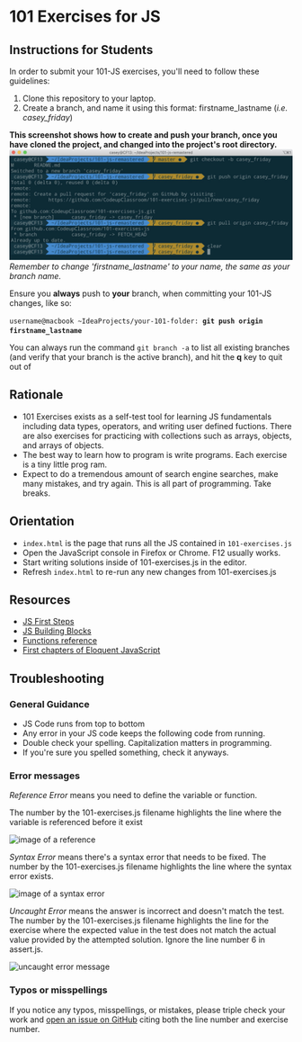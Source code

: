 # 101 Exercises for JS

## Instructions for Students
In order to submit your 101-JS exercises, you'll need to follow these guidelines:
1. Clone this repository to your laptop.
2. Create a branch, and name it using this format: firstname_lastname (*i.e. casey_friday*)

**This screenshot shows how to create and push your branch, once you have cloned the project, and changed into the project's root directory.**
![creating a branch](img/create_branch.jpg)
*Remember to change 'firstname_lastname' to your name, the same as your branch name.*

Ensure you **always** push to **your** branch, when committing your 101-JS changes, like so:

`username@macbook ~IdeaProjects/your-101-folder: `**`git push origin firstname_lastname`**

You can always run the command ```git branch -a``` to list all existing branches (and verify that your branch is the active branch), and hit the **q** key to quit out of 

## Rationale
- 101 Exercises exists as a self-test tool for learning JS fundamentals including data types, operators, and writing user defined fuctions. There are also exercises for practicing with collections such as arrays, objects, and arrays of objects. 
- The best way to learn how to program is write programs. Each exercise is a tiny little prog    ram.
- Expect to do a tremendous amount of search engine searches, make many mistakes, and try again. This is all part of programming. Take breaks.

## Orientation
- `index.html` is the page that runs all the JS contained in `101-exercises.js`
- Open the JavaScript console in Firefox or Chrome. F12 usually works.
- Start writing solutions inside of 101-exercises.js in the editor.
- Refresh `index.html` to re-run any new changes from 101-exercises.js

## Resources
- <a href="https://developer.mozilla.org/en-US/docs/Learn/JavaScript/First_steps" target="_blank">JS First Steps</a>
- <a href="https://developer.mozilla.org/en-US/docs/Learn/JavaScript/Building_blocks" target="_blank">JS Building Blocks</a>
- <a href="https://developer.mozilla.org/en-US/docs/Web/JavaScript/Reference/Functions" target="_blank">Functions reference</a>
- <a href="https://eloquentjavascript.net/" target="_blank">First chapters of Eloquent JavaScript</a>

## Troubleshooting
### General Guidance
- JS Code runs from top to bottom
- Any error in your JS code keeps the following code from running.
- Double check your spelling. Capitalization matters in programming.
- If you're sure you spelled something, check it anyways.
    
### Error messages
_Reference Error_ means you need to define the variable or function. 

The number by the 101-exercises.js filename highlights the line where the variable is referenced before it exist

![image of a reference](https://cdn.glitch.com/eea181be-12a8-4dfb-9200-096233b7a427%2Freference_error.png?v=1566406423258)

_Syntax Error_ means there's a syntax error that needs to be fixed. 
The number by the 101-exercises.js filename highlights the line where the syntax error exists.

![image of a syntax error](https://cdn.glitch.com/eea181be-12a8-4dfb-9200-096233b7a427%2Fsyntax_error.png?v=1566406423173)
 
_Uncaught Error_ means the answer is incorrect and doesn't match the test. 
The number by the 101-exercises.js filename highlights the line for the exercise where the expected value in the test does not match the actual value provided by the attempted solution. Ignore the line number 6 in assert.js.
 
![uncaught error message](https://cdn.glitch.com/eea181be-12a8-4dfb-9200-096233b7a427%2Funcaught_error.png?v=1566406423323)
  
### Typos or misspellings
If you notice any typos, misspellings, or mistakes, please triple check your work and [open an issue on GitHub](https://github.com/CodeupClassroom/101-exercises-js/issues) citing both the line number and exercise number.
